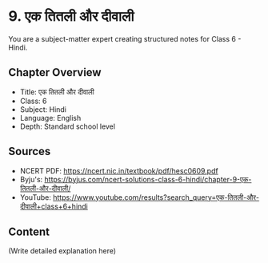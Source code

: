 # 9. एक तितली और दीवाली

You are a subject-matter expert creating structured notes for Class 6 - Hindi.

## Chapter Overview
- Title: एक तितली और दीवाली
- Class: 6
- Subject: Hindi
- Language: English
- Depth: Standard school level

## Sources
- NCERT PDF: https://ncert.nic.in/textbook/pdf/hesc0609.pdf
- Byju's: https://byjus.com/ncert-solutions-class-6-hindi/chapter-9-एक-तितली-और-दीवाली/
- YouTube: https://www.youtube.com/results?search_query=एक-तितली-और-दीवाली+class+6+hindi

## Content
(Write detailed explanation here)
